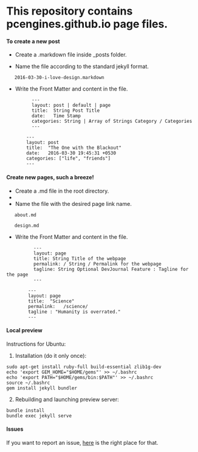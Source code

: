 # This repository contains pcengines.github.io page files.

#### To create a new post

- Create a .markdown file inside _posts folder.

- Name the file according to the standard jekyll format.

```
   2016-03-30-i-love-design.markdown
```

- Write the Front Matter and content in the file.

    ```
          ---
          layout: post | default | page
          title:  String Post Title
          date:   Time Stamp
          categories: String | Array of Strings Category / Categories 
          ---
    ```

    ```
        ---
        layout: post
        title:  "The One with the Blackout"
        date:   2016-03-30 19:45:31 +0530
        categories: ["life", "friends"]
        ---
    ```  


#### Create new pages, such a breeze!

- Create a .md file in the root directory.
- 
- Name the file with the desired page link name.

```
   about.md
```

```
   design.md
```

- Write the Front Matter and content in the file.

```
          ---
          layout: page
          title: String Title of the webpage
          permalink: / String / Permalink for the webpage
          tagline: String Optional DevJournal Feature : Tagline for the page
          ---
```      
```
        ---
        layout: page
        title:  "Science"
        permalink:   /science/
        tagline : "Humanity is overrated."
        ---
```

#### Local preview

Instructions for Ubuntu:

1. Installation (do it only once):

```shell
sudo apt-get install ruby-full build-essential zlib1g-dev
echo 'export GEM_HOME="$HOME/gems"' >> ~/.bashrc
echo 'export PATH="$HOME/gems/bin:$PATH"' >> ~/.bashrc
source ~/.bashrc
gem install jekyll bundler
```

2. Rebuilding and launching preview server:

```shell
bundle install
bundle exec jekyll serve
```

#### Issues

If you want to report an issue, [here](https://github.com/pcengines/apu2-documentation/issues)
is the right place for that.
